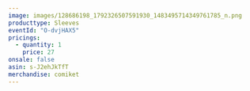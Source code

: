 ```yaml
---
image: images/128686198_1792326507591930_1483495714349761785_n.png
producttype: Sleeves
eventId: "O-dvjHAX5"
pricings:
  - quantity: 1
    price: 27
onsale: false
asin: s-J2ehJkTfT
merchandise: comiket
---
```

